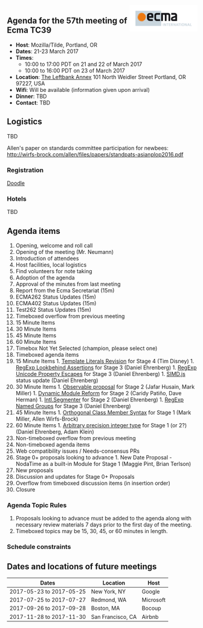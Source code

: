 <img src="../images/Ecma_RVB-003.jpg" align="right" height="70" alt="" />

## Agenda for the 57th meeting of Ecma TC39

- **Host**: Mozilla/Tilde, Portland, OR
- **Dates**: 21-23 March 2017
- **Times**:
  - 10:00 to 17:00 PDT on 21 and 22 of March 2017
  - 10:00 to 16:00 PDT on 23 of March 2017
- **Location**:
  [The Leftbank Annex](https://www.google.com/maps/place/The+Leftbank+Annex/@45.5343415,-122.6682238,19z/data=!4m13!1m7!3m6!1s0x5495a7526c875c11:0xc434f6b0aee61e62!2sN+Vancouver+Ave+%26+N+Weidler+St,+Portland,+OR+97227!3b1!8m2!3d45.5343697!4d-122.6677571!3m4!1s0x0:0x20b667b4631fbad2!8m2!3d45.5345825!4d-122.6674142)
  101 North Weidler Street
  Portland, OR 97227, USA
- **Wifi**: Will be available (information given upon arrival)
- **Dinner**:
  TBD
- **Contact**:
  TBD

## Logistics

TBD

Allen's paper on standards committee participation for newbees: http://wirfs-brock.com/allen/files/papers/standpats-asianplop2016.pdf

### Registration

[Doodle](https://ecma-international.doodle.com/poll/i7w9xuer872kdc9z)

### Hotels

TBD

## Agenda items

1. Opening, welcome and roll call
  1. Opening of the meeting (Mr. Neumann)
  1. Introduction of attendees
  1. Host facilities, local logistics
1. Find volunteers for note taking
1. Adoption of the agenda
1. Approval of the minutes from last meeting
1. Report from the Ecma Secretariat (15m)
1. ECMA262 Status Updates (15m)
1. ECMA402 Status Updates (15m)
1. Test262 Status Updates (15m)
1. Timeboxed overflow from previous meeting
  1. 15 Minute Items
  1. 30 Minute Items
  1. 45 Minute Items
  1. 60 Minute Items
  1. Timebox Not Yet Selected (champion, please select one)
1. Timeboxed agenda items
  1. 15 Minute Items
    1. [Template Literals Revision](https://github.com/tc39/proposal-template-literal-revision) for Stage 4 (Tim Disney)
    1. [RegExp Lookbehind Assertions](https://github.com/tc39/proposal-regexp-lookbehind) for Stage 3 (Daniel Ehrenberg)
    1. [RegExp Unicode Property Escapes](https://github.com/tc39/proposal-regexp-unicode-property-escapes) for Stage 3 (Daniel Ehrenberg)
    1. [SIMD.js](https://github.com/tc39/ecmascript_simd/) status update (Daniel Ehrenberg)
  1. 30 Minute Items
    1. [Observable proposal](https://github.com/tc39/proposal-observable) for Stage 2 (Jafar Husain, Mark Miller)
    1. [Dynamic Module Reform](https://github.com/caridy/proposal-dynamic-modules) for Stage 2 (Caridy Patiño, Dave Herman)
    1. [Intl.Segmenter](https://github.com/tc39/proposal-intl-segmenter) for Stage 2 (Daniel Ehrenberg)
    1. [RegExp Named Groups](https://github.com/tc39/proposal-regexp-named-groups) for Stage 3 (Daniel Ehrenberg)
  1. 45 Minute Items
    1. [Orthogonal Class Member Syntax](https://github.com/erights/Orthogonal-Classes) for Stage 1 (Mark Miller, Allen Wirfs-Brock)
  1. 60 Minute Items
    1. [Arbitrary precision integer type](https://github.com/littledan/proposal-bigint) for Stage 1 (or 2?) (Daniel Ehrenberg, Adam Klein)
1. Non-timeboxed overflow from previous meeting
1. Non-timeboxed agenda items
  1. Web compatibility issues / Needs-consensus PRs
  1. Stage 0+ proposals looking to advance
    1. New Date Proposal - NodaTime as a built-in Module for Stage 1 (Maggie Pint, Brian Terlson)
  1. New proposals
  1. Discussion and updates for Stage 0+ Proposals
1. Overflow from timeboxed discussion items (in insertion order)
1. Closure

### Agenda Topic Rules

1. Proposals looking to advance must be added to the agenda along with necessary review materials 7 days prior to the first day of the meeting.
1. Timeboxed topics may be 15, 30, 45, or 60 minutes in length.

### Schedule constraints

## Dates and locations of future meetings

| Dates                    | Location          | Host       |
|--------------------------|-------------------|------------|
| 2017-05-23 to 2017-05-25 | New York, NY      | Google     |
| 2017-07-25 to 2017-07-27 | Redmond, WA       | Microsoft  |
| 2017-09-26 to 2017-09-28 | Boston, MA        | Bocoup     |
| 2017-11-28 to 2017-11-30 | San Francisco, CA | Airbnb     |

